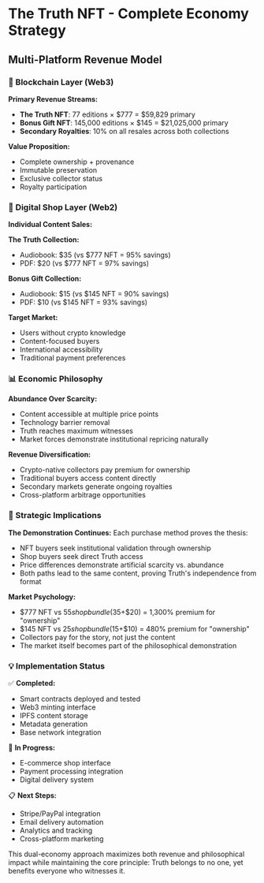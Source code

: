 
# The Truth NFT - Complete Economy Strategy

## Multi-Platform Revenue Model

### 🔗 Blockchain Layer (Web3)
**Primary Revenue Streams:**
- **The Truth NFT**: 77 editions × $777 = $59,829 primary
- **Bonus Gift NFT**: 145,000 editions × $145 = $21,025,000 primary
- **Secondary Royalties**: 10% on all resales across both collections

**Value Proposition:** 
- Complete ownership + provenance
- Immutable preservation
- Exclusive collector status
- Royalty participation

### 🛒 Digital Shop Layer (Web2)
**Individual Content Sales:**

**The Truth Collection:**
- Audiobook: $35 (vs $777 NFT = 95% savings)
- PDF: $20 (vs $777 NFT = 97% savings)

**Bonus Gift Collection:**
- Audiobook: $15 (vs $145 NFT = 90% savings)
- PDF: $10 (vs $145 NFT = 93% savings)

**Target Market:** 
- Users without crypto knowledge
- Content-focused buyers
- International accessibility
- Traditional payment preferences

### 📊 Economic Philosophy

**Abundance Over Scarcity:**
- Content accessible at multiple price points
- Technology barrier removal
- Truth reaches maximum witnesses
- Market forces demonstrate institutional repricing naturally

**Revenue Diversification:**
- Crypto-native collectors pay premium for ownership
- Traditional buyers access content directly
- Secondary markets generate ongoing royalties
- Cross-platform arbitrage opportunities

### 🎯 Strategic Implications

**The Demonstration Continues:**
Each purchase method proves the thesis:
- NFT buyers seek institutional validation through ownership
- Shop buyers seek direct Truth access
- Price differences demonstrate artificial scarcity vs. abundance
- Both paths lead to the same content, proving Truth's independence from format

**Market Psychology:**
- $777 NFT vs $55 shop bundle ($35+$20) = 1,300% premium for "ownership"
- $145 NFT vs $25 shop bundle ($15+$10) = 480% premium for "ownership"
- Collectors pay for the story, not just the content
- The market itself becomes part of the philosophical demonstration

### 💡 Implementation Status

✅ **Completed:**
- Smart contracts deployed and tested
- Web3 minting interface
- IPFS content storage
- Metadata generation
- Base network integration

🔧 **In Progress:**
- E-commerce shop interface
- Payment processing integration
- Digital delivery system

📋 **Next Steps:**
- Stripe/PayPal integration
- Email delivery automation
- Analytics and tracking
- Cross-platform marketing

This dual-economy approach maximizes both revenue and philosophical impact while maintaining the core principle: Truth belongs to no one, yet benefits everyone who witnesses it.
